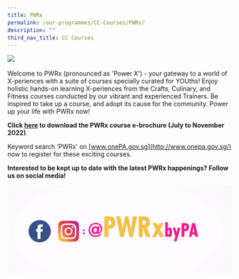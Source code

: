 ```yaml
---
title: PWRx
permalink: /our-programmes/CC-Courses/PWRx/
description: ""
third_nav_title: CC Courses
---
```


<img style="width:600px" align="centre" src="/images/Programmes/CC%20Courses/PWRX-web-banner-S2.jpg">

Welcome to PWRx (pronounced as 'Power X') - your gateway to a world of X-periences with a suite of courses specially curated for YOUths! Enjoy holistic hands-on learning X-periences from the Crafts, Culinary, and Fitness courses conducted by our vibrant and experienced Trainers. Be inspired to take up a course, and adopt its cause for the community. Power up your life with PWRx now!


**Click [here](https://go.gov.sg/pwrxjulnov2022) to download the PWRx course e-brochure (July to November 2022)**.


Keyword search ‘PWRx’ on [www.onePA.gov.sg](http://www.onepa.gov.sg/) now to register for these exciting courses. 


**Interested to be kept up to date with the latest PWRx happenings?  Follow us on social media!**

<img style="width:600px" align="centre" src="/images/Programmes/CC%20Courses/Follow%20us%20on%20social%20media%20PWRx.png">